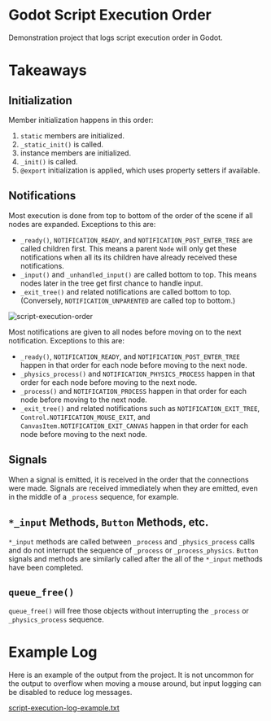 # Godot Script Execution Order
Demonstration project that logs script execution order in Godot.

# Takeaways
## Initialization
Member initialization happens in this order:
1) `static` members are initialized.
2) `_static_init()` is called.
3) instance members are initialized.
4) `_init()` is called.
5) `@export` initialization is applied, which uses property setters if available.

## Notifications

Most execution is done from top to bottom of the order of the scene if all nodes are expanded. Exceptions to this are:
- `_ready()`, `NOTIFICATION_READY`, and `NOTIFICATION_POST_ENTER_TREE` are called children first. This means a parent `Node` will only get these notifications when all its its children have already received these notifications.
- `_input()` and `_unhandled_input()` are called bottom to top. This means nodes later in the tree get first chance to handle input.
- `_exit_tree()` and related notifications are called bottom to top. (Conversely, `NOTIFICATION_UNPARENTED` are called top to bottom.)

![script-execution-order](https://github.com/user-attachments/assets/e0642a00-c286-4a3d-ad76-7ee4aca6bb8d)

Most notifications are given to all nodes before moving on to the next notification. Exceptions to this are:
-  `_ready()`, `NOTIFICATION_READY`, and `NOTIFICATION_POST_ENTER_TREE` happen in that order for each node before moving to the next node.
-  `_physics_process()` and `NOTIFICATION_PHYSICS_PROCESS` happen in that order for each node before moving to the next node.
-  `_process()` and `NOTIFICATION_PROCESS` happen in that order for each node before moving to the next node.
- `_exit_tree()` and related notifications such as `NOTIFICATION_EXIT_TREE`, `Control.NOTIFICATION_MOUSE_EXIT`, and `CanvasItem.NOTIFICATION_EXIT_CANVAS` happen in that order for each node before moving to the next node.

## Signals
When a signal is emitted, it is received in the order that the connections were made. Signals are received immediately when they are emitted, even in the middle of a `_process` sequence, for example.

## `*_input` Methods, `Button` Methods, etc.
`*_input` methods are called between `_process` and `_physics_process` calls and do not interrupt the sequence of `_process` or `_process_physics`. `Button` signals and methods are similarly called after the all of the `*_input` methods have been completed.

## `queue_free()`
`queue_free()` will free those objects without interrupting the `_process` or `_physics_process` sequence.

# Example Log
Here is an example of the output from the project. It is not uncommon for the output to overflow when moving a mouse around, but input logging can be disabled to reduce log messages.

[script-execution-log-example.txt](https://github.com/allenwp/godot-script-execution-order/files/13210959/script-execution-log-example.txt)
